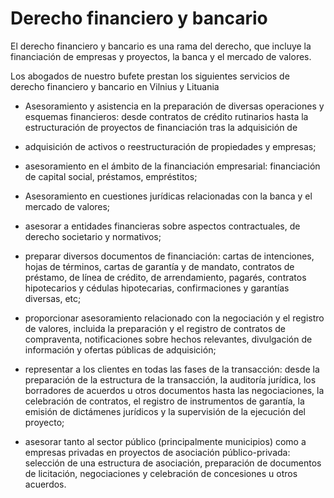 # Derecho financiero y bancario

El derecho financiero y bancario es una rama del derecho, que incluye la financiación de empresas y proyectos, la banca y el mercado de valores.

Los abogados de nuestro bufete prestan los siguientes servicios de derecho financiero y bancario en Vilnius y Lituania

- Asesoramiento y asistencia en la preparación de diversas operaciones y esquemas financieros: desde contratos de crédito rutinarios hasta la estructuración de proyectos de financiación tras la adquisición de 

- adquisición de activos o reestructuración de propiedades y empresas;

- asesoramiento en el ámbito de la financiación empresarial: financiación de capital social, préstamos, empréstitos;

- Asesoramiento en cuestiones jurídicas relacionadas con la banca y el mercado de valores;

- asesorar a entidades financieras sobre aspectos contractuales, de derecho societario y normativos;

- preparar diversos documentos de financiación: cartas de intenciones, hojas de términos, cartas de garantía y de mandato, contratos de préstamo, de línea de crédito, de arrendamiento, pagarés, contratos hipotecarios y cédulas hipotecarias, confirmaciones y garantías diversas, etc;

- proporcionar asesoramiento relacionado con la negociación y el registro de valores, incluida la preparación y el registro de contratos de compraventa, notificaciones sobre hechos relevantes, divulgación de información y ofertas públicas de adquisición;

- representar a los clientes en todas las fases de la transacción: desde la preparación de la estructura de la transacción, la auditoría jurídica, los borradores de acuerdos u otros documentos hasta las negociaciones, la celebración de contratos, el registro de instrumentos de garantía, la emisión de dictámenes jurídicos y la supervisión de la ejecución del proyecto;

- asesorar tanto al sector público (principalmente municipios) como a empresas privadas en proyectos de asociación público-privada: selección de una estructura de asociación, preparación de documentos de licitación, negociaciones y celebración de concesiones u otros acuerdos.
